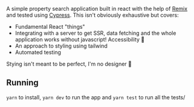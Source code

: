 A simple property search application built in react with the help of [Remix](https://remix.run/) and tested using [Cypress](https://www.cypress.io/).
This isn't obviously exhaustive but covers:

* Fundamental React "things"
* Integrating with a server to get SSR, data fetching and the whole application works without javascript! Accessibility 🚀
* An approach to styling using tailwind
* Automated testing

Stying isn't meant to be perfect, I'm no designer 🙈

## Running

`yarn` to install, `yarn dev` to run the app and `yarn test` to run all the tests/

